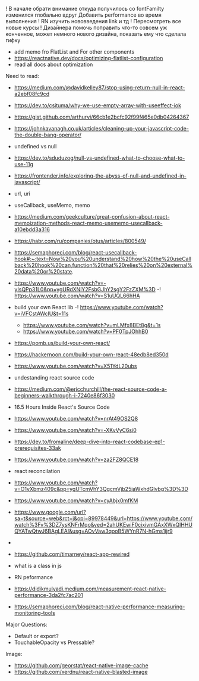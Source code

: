 ! В начале обрати внимание откуда получилось со fontFamilty изменился глобально вдруг
Добавить performance во время выполнения
! RN изучить нововведения link и тд
! Пересмотреть все новые курсы
! Дизайнера помочь поправить что-то совсем уж конченное, может немного нового дизайна, показать ему что сделала гифку

- add memo fro FlatList and For other components
- https://reactnative.dev/docs/optimizing-flatlist-configuration
- read all docs about optimization

Need to read:

- https://medium.com/@davidkelley87/stop-using-return-null-in-react-a2ebf08fc9cd
- https://dev.to/csituma/why-we-use-empty-array-with-useeffect-iok
- https://gist.github.com/arthurvi/66cb1e2bcfc92f99f465e0db04264367
- https://johnkavanagh.co.uk/articles/cleaning-up-your-javascript-code-the-double-bang-operator/
- undefined vs null
- https://dev.to/sduduzog/null-vs-undefined-what-to-choose-what-to-use-11g
- https://frontender.info/exploring-the-abyss-of-null-and-undefined-in-javascript/

- url, uri

- useCallback, useMemo, memo
- https://medium.com/geekculture/great-confusion-about-react-memoization-methods-react-memo-usememo-usecallback-a10ebdd3a316
- https://habr.com/ru/companies/otus/articles/800549/
- https://semaphoreci.com/blog/react-usecallback-hook#:~:text=Now%20you%20understand%20how%20the%20useCallback%20hook%20can,function%20that%20relies%20on%20external%20data%20or%20state.
- https://www.youtube.com/watch?v=-yIsQPp31L0&pp=ygURdXNlY2FsbGJhY2sgY2FzZXM%3D
  -! https://www.youtube.com/watch?v=S1uUQL66hHA

- build your own React lib
  -! https://www.youtube.com/watch?v=iVFCstAWclU&t=11s
  - https://www.youtube.com/watch?v=mLMfx8BEt8g&t=1s
  - https://www.youtube.com/watch?v=PF0TpJOhhB0
- https://pomb.us/build-your-own-react/
- https://hackernoon.com/build-your-own-react-48edb8ed350d
- https://www.youtube.com/watch?v=X51YdL20ubs

- undestanding react source code
- https://medium.com/@ericchurchill/the-react-source-code-a-beginners-walkthrough-i-7240e86f3030
- 16.5 Hours Inside React's Source Code
- https://www.youtube.com/watch?v=nrAt49OS2Q8
- https://www.youtube.com/watch?v=-XKvVyC6si0
- https://dev.to/fromaline/deep-dive-into-react-codebase-ep1-prerequisites-33ak
- https://www.youtube.com/watch?v=za2FZ8QCE18

- react reconcilation
- https://www.youtube.com/watch?v=O1yXbmz409c&pp=ygUTcmVhY3QgcmVjb25jaWxhdGlvbg%3D%3D
- https://www.youtube.com/watch?v=cyAbjx0mfKM
- https://www.google.com/url?sa=t&source=web&rct=j&opi=89978449&url=https://www.youtube.com/watch%3Fv%3DZ7ysKNFrMqo&ved=2ahUKEwiF0cixivmGAxXWxQIHHUQYATwQtwJ6BAgLEAI&usg=AOvVaw3qooB5WYnR7N-hGms1ijr9

-
- https://github.com/timarney/react-app-rewired

- what is a class in js

- RN peformance
- https://didikmulyadi.medium.com/measurement-react-native-performance-3da2fc7ac201
- https://semaphoreci.com/blog/react-native-performance-measuring-monitoring-tools

Major Questions:

- Default or export?
- TouchableOpacity vs Pressable?

Image:

- https://github.com/georstat/react-native-image-cache
- https://github.com/xerdnu/react-native-blasted-image
